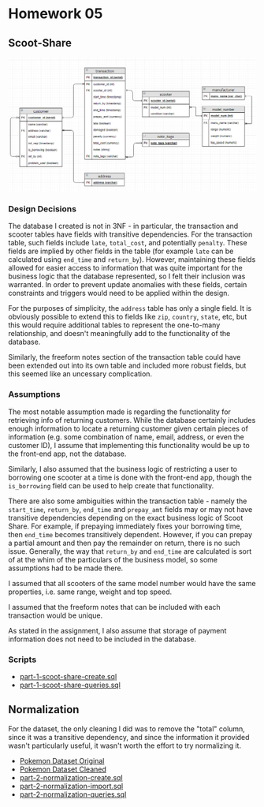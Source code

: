 # Homework 05

## Scoot-Share

![er diagram for scoot share](er-diagram.png)

### Design Decisions

The database I created is not in 3NF - in particular, the transaction and scooter
tables have fields with transitive dependencies. For the transaction table, such 
fields include `late`, `total_cost`, and potentially `penalty`. These fields are
implied by other fields in the table (for example `late` can be calculated using
`end_time` and `return_by`). However, maintaining these fields allowed for easier
access to information that was quite important for the business logic that the 
database represented, so I felt their inclusion was warranted. In order to prevent
update anomalies with these fields, certain constraints and triggers would need
to be applied within the design.

For the purposes of simplicity, the `address` table has only a single field. It is
obviously possible to extend this to fields like `zip`, `country`, `state`, etc,
but this would require additional tables to represent the one-to-many relationship,
and doesn't meaningfully add to the functionality of the database.

Similarly, the freeform notes section of the transaction table could have been
extended out into its own table and included more robust fields, but this seemed
like an uncessary complication.


### Assumptions
The most notable assumption made is regarding the functionality for retrieving info
of returning customers. While the database certainly includes enough information
to locate a returning customer given certain pieces of information (e.g. some
combination of name, email, address, or even the customer ID), I assume that 
implementing this functionality would be up to the front-end app, not the database.

Similarly, I also assumed that the business logic of restricting a user to 
borrowing one scooter at a time is done with the front-end app, though the
`is_borrowing` field can be used to help create that functionality.

There are also some ambiguities within the transaction table - namely the `start_time`,
`return_by`, `end_time` and `prepay_amt` fields may or may not have transitive dependencies
depending on the exact business logic of Scoot Share. For example, if prepaying immediately
fixes your borrowing time, then `end_time` becomes transitively dependent. However, if
you can prepay a partial amount and then pay the remainder on return, there is no such
issue. Generally, the way that `return_by` and `end_time` are calculated is sort of at
the whim of the particulars of the business model, so some assumptions had to be made there.

I assumed that all scooters of the same model number would have the same 
properties, i.e. same range, weight and top speed.

I assumed that the freeform notes that can be included with each transaction would
be unique.

As stated in the assignment, I also assume that storage of payment information
does not need to be included in the database.

### Scripts

* [part-1-scoot-share-create.sql](part-1-scoot-share-create.sql)
* [part-1-scoot-share-queries.sql](part-1-scoot-share-queries.sql)

## Normalization
For the dataset, the only cleaning I did was to remove the "total" column,
since it was a transitive dependency, and since the information it provided
wasn't particularly useful, it wasn't worth the effort to try normalizing it.

* [Pokemon Dataset Original](Pokemon.csv)
* [Pokemon Dataset Cleaned](pokemon_cleaned.csv)
* [part-2-normalization-create.sql](part-2-normalization-create.sql)
* [part-2-normalization-import.sql](part-2-normalization-import.sql)
* [part-2-normalization-queries.sql](part-2-normalization-queries.sql)
